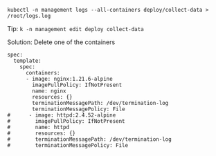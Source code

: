 ```kubectl -n management logs --all-containers deploy/collect-data > /root/logs.log```

Tip:
```k -n management edit deploy collect-data```

Solution:
Delete one of the containers
```
spec:
  template:
    spec:
      containers:
      - image: nginx:1.21.6-alpine
        imagePullPolicy: IfNotPresent
        name: nginx
        resources: {}
        terminationMessagePath: /dev/termination-log
        terminationMessagePolicy: File
#      - image: httpd:2.4.52-alpine
#        imagePullPolicy: IfNotPresent
#        name: httpd
#        resources: {}
#        terminationMessagePath: /dev/termination-log
#        terminationMessagePolicy: File
```

